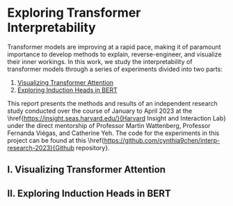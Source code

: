 # Exploring Transformer Interpretability

Transformer models are improving at a rapid pace, making it of paramount importance to develop methods to explain, reverse-engineer, and visualize their inner workings. In this work, we study the interpretability of transformer models through a series of experiments divided into two parts:

1. [Visualizing Transformer Attention](#I.-Visualizing-Transformer-Attention)
2. [Exploring Induction Heads in BERT](#II.-Exploring-Induction-Heads-in-BERT)

This report presents the methods and results of an independent research study conducted over the course of January to April 2023 at the \href{https://insight.seas.harvard.edu/}{Harvard Insight and Interaction Lab} under the direct mentorship of Professor Martin Wattenberg, Professor Fernanda Viégas, and Catherine Yeh. The code for the experiments in this project can be found at this \href{https://github.com/cynthia9chen/interp-research-2023}{Github repository}.


## I. Visualizing Transformer Attention

## II. Exploring Induction Heads in BERT
